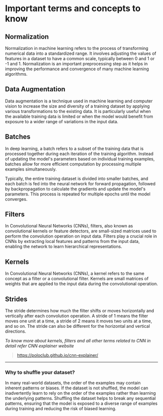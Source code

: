 # Important terms and concepts to know

## Normalization
Normalization in machine learning refers to the process of transforming numerical data into a standardized range. It involves adjusting the values of features in a dataset 
to have a common scale, typically between 0 and 1 or -1 and 1. Normalization is an important preprocessing step as it helps in improving the performance and convergence of 
many machine learning algorithms.

## Data Augmentation
Data augmentation is a technique used in machine learning and computer vision to increase the size and diversity of a training dataset by applying various transformations to 
the existing data. It is particularly useful when the available training data is limited or when the model would benefit from exposure to a wider range of variations in the 
input data.

## Batches
In deep learning, a batch refers to a subset of the training data that is processed together during each iteration of the training algorithm. Instead of updating the model's parameters based on individual training examples, batches allow for more efficient computation by processing multiple examples simultaneously.

Typically, the entire training dataset is divided into smaller batches, and each batch is fed into the neural network for forward propagation, followed by backpropagation to calculate the gradients and update the model's parameters. This process is repeated for multiple epochs until the model converges.

## Filters
In Convolutional Neural Networks (CNNs), filters, also known as convolutional kernels or feature detectors, are small-sized matrices used to perform the convolution operation 
on input data. Filters play a crucial role in CNNs by extracting local features and patterns from the input data, enabling the network to learn hierarchical representations.

## Kernels
In Convolutional Neural Networks (CNNs), a kernel refers to the same concept as a filter or a convolutional filter. Kernels are small matrices of weights that are applied to the
input data during the convolutional operation.

## Strides
The stride determines how much the filter shifts or moves horizontally and vertically after each convolution operation. A stride of 1 means the filter moves one unit at a time, a stride of 2 means it moves two units at a time, and so on. The stride can also be different for the horizontal and vertical directions.

_To know more about kernels, filters and all other terms related to CNN in detail refer CNN explainer website_
>https://poloclub.github.io/cnn-explainer/

<hr>

### Why to shuffle your dataset?
In many real-world datasets, the order of the examples may contain inherent patterns or biases. If the dataset is not shuffled, the model can inadvertently learn to rely on the order of the examples rather than learning the underlying patterns. Shuffling the dataset helps to break any sequential patterns, ensuring that the model is exposed to a diverse range of examples during training and reducing the risk of biased learning.


